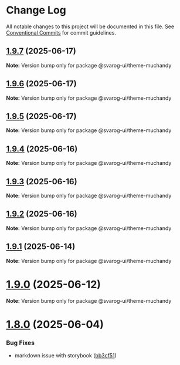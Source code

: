 # Change Log

All notable changes to this project will be documented in this file.
See [Conventional Commits](https://conventionalcommits.org) for commit guidelines.

## [1.9.7](https://github.com/baaaaaaaaasowenyaaaaaaamamabeatsebaaah/svarog/compare/@svarog-ui/theme-muchandy@1.9.6...@svarog-ui/theme-muchandy@1.9.7) (2025-06-17)

**Note:** Version bump only for package @svarog-ui/theme-muchandy

## [1.9.6](https://github.com/baaaaaaaaasowenyaaaaaaamamabeatsebaaah/svarog/compare/@svarog-ui/theme-muchandy@1.9.5...@svarog-ui/theme-muchandy@1.9.6) (2025-06-17)

**Note:** Version bump only for package @svarog-ui/theme-muchandy

## [1.9.5](https://github.com/baaaaaaaaasowenyaaaaaaamamabeatsebaaah/svarog/compare/@svarog-ui/theme-muchandy@1.9.4...@svarog-ui/theme-muchandy@1.9.5) (2025-06-17)

**Note:** Version bump only for package @svarog-ui/theme-muchandy

## [1.9.4](https://github.com/baaaaaaaaasowenyaaaaaaamamabeatsebaaah/svarog/compare/@svarog-ui/theme-muchandy@1.9.3...@svarog-ui/theme-muchandy@1.9.4) (2025-06-16)

**Note:** Version bump only for package @svarog-ui/theme-muchandy

## [1.9.3](https://github.com/baaaaaaaaasowenyaaaaaaamamabeatsebaaah/svarog/compare/@svarog-ui/theme-muchandy@1.9.2...@svarog-ui/theme-muchandy@1.9.3) (2025-06-16)

**Note:** Version bump only for package @svarog-ui/theme-muchandy

## [1.9.2](https://github.com/baaaaaaaaasowenyaaaaaaamamabeatsebaaah/svarog/compare/@svarog-ui/theme-muchandy@1.9.1...@svarog-ui/theme-muchandy@1.9.2) (2025-06-16)

**Note:** Version bump only for package @svarog-ui/theme-muchandy

## [1.9.1](https://github.com/baaaaaaaaasowenyaaaaaaamamabeatsebaaah/svarog/compare/@svarog-ui/theme-muchandy@1.9.0...@svarog-ui/theme-muchandy@1.9.1) (2025-06-14)

**Note:** Version bump only for package @svarog-ui/theme-muchandy

# [1.9.0](https://github.com/baaaaaaaaasowenyaaaaaaamamabeatsebaaah/svarog/compare/@svarog-ui/theme-muchandy@1.8.0...@svarog-ui/theme-muchandy@1.9.0) (2025-06-12)

**Note:** Version bump only for package @svarog-ui/theme-muchandy

# [1.8.0](https://github.com/baaaaaaaaasowenyaaaaaaamamabeatsebaaah/svarog/compare/@svarog-ui/theme-muchandy@1.7.0...@svarog-ui/theme-muchandy@1.8.0) (2025-06-04)

### Bug Fixes

- markdown issue with storybook ([bb3cf51](https://github.com/baaaaaaaaasowenyaaaaaaamamabeatsebaaah/svarog/commit/bb3cf515b70d6c551832cbea7361e86e5e10260c))
